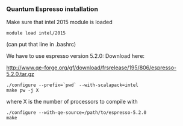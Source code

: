 ### Quantum Espresso installation
Make sure that intel 2015 module is loaded

    module load intel/2015

(can put that line in .bashrc)

We have to use espresso version 5.2.0: Download here:

http://www.qe-forge.org/gf/download/frsrelease/195/806/espresso-5.2.0.tar.gz

    ./configure --prefix=`pwd` --with-scalapack=intel
    make pw -j X

where X is the number of processors to compile with

    ./configure --with-qe-source=/path/to/espresso-5.2.0
    make
